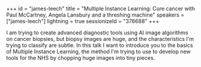 +++
id = "james-leech"
title = "Multiple Instance Learning: Cure cancer with Paul McCartney, Angela Lansbury and a threshing machine"
speakers = ["james-leech"]
lightning = true
sessionizeId = "376688"
+++

I am trying to create advanced diagnostic tools using AI image algorithms on cancer biopsies, but biopsy images are huge, and the characteristics I'm trying to classify are subtle. In this talk I want to introduce you to the basics of Multiple Instance Learning, the method I'm trying to use to develop new tools for the NHS by chopping huge images into tiny pieces.
